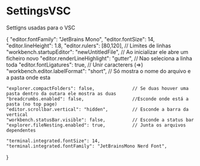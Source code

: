# SettingsVSC
Settigns usadas para o VSC

{
    "editor.fontFamily": "JetBrains Mono",
    "editor.fontSize": 14,
    "editor.lineHeight": 1.8,
    "editor.rulers": [80,120],                     // Limites de linhas
    "workbench.startupEditor": "newUntitledFile",  // Ao inicializar ele abre um ficheiro novo
    "editor.renderLineHighlight": "gutter",        // Nao seleciona a linha toda
    "editor.fontLigatures": true,                  // Unir caracterers (=>)
    "workbench.editor.labelFormat": "short",       // Só mostra o nome do arquivo e a pasta onde esta

    "explorer.compactFolders": false,              // Se duas houver uma pasta dentro da outara ele mostra as duas
    "breadcrumbs.enabled": false,                  //Esconde onde está a pasta (no top page)
    "editor.scrollbar.vertical": "hidden",         // Esconde a barra da vertical
    "workbench.statusBar.visible": false,          // Esconde a status bar
    "explorer.fileNesting.enabled": true,          // Junta os arquivos dependentes

    "terminal.integrated.fontSize": 14,
    "terminal.integrated.fontFamily": "JetBrainsMono Nerd Font",
}

